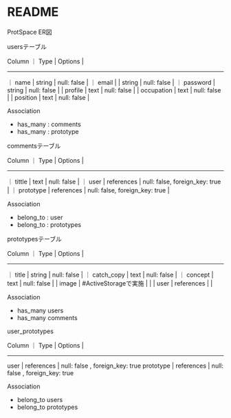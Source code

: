 # README
ProtSpace ER図

usersテーブル

Column       ｜ Type    | Options     |
 - - - - - - - - - - - - - - - - - - - 
｜ name       | string  | null: false |
｜ email |    | string  | null: false |
｜ password   | string  | null: false |
|  profile    | text    | null: false |
|  occupation | text    | null: false |
|  position   | text    | null: false | 

Association
- has_many : comments
- has_many : prototype

commentsテーブル

Column      ｜ Type       | Options                        |
 - - - - - - - - - - - - - - - - - - - - - - - - - - - - - 
｜ tittle    | text       | null: false                    |
｜ user      | references | null: false, foreign_key: true |
｜ prototype | references | null: false, foreign_key: true |

Association
- belong_to : user
- belong_to : prototypes

prototypesテーブル

Column       ｜ Type                | Options     |
 - - - - - - - - - - - - - - - - - - - - - - - - -
｜ title      | string              | null: false |
｜ catch_copy | text                | null: false |
｜ concept    | text                | null: false |
| image       | #ActiveStorageで実施 |             |
| user        | references          |             |

Association
- has_many users
- has_many comments

user_prototypes

Column       ｜ Type      | Options                      |
- - - - - - - - - - - - - - - - - - - - - - - - - - - - -
 user        | references | null: false , foreign_key: true
 prototype   | references | null: false , foreign_key: true

Association
- belong_to users
- belong_to prototypes
